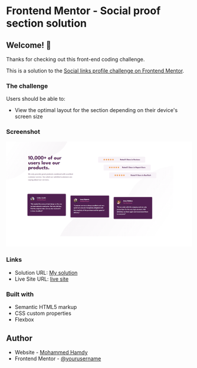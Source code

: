 # Frontend Mentor - Social proof section solution

## Welcome! 👋

Thanks for checking out this front-end coding challenge.

This is a solution to the [Social links profile challenge on Frontend Mentor](https://www.frontendmentor.io/challenges/social-links-profile-UG32l9m6dQ).

### The challenge

Users should be able to:

- View the optimal layout for the section depending on their device's screen size

### Screenshot

![Screenshot](/images/screenshot.png)

### Links

- Solution URL: [My solution ]()
- Live Site URL: [live site](https://shena9y.github.io/Social-links-profile/)

### Built with

- Semantic HTML5 markup
- CSS custom properties
- Flexbox

## Author

- Website - [Mohammed Hamdy](https://github.com/shena9y)
- Frontend Mentor - [@yourusername](https://www.frontendmentor.io/profile/shena9y)
